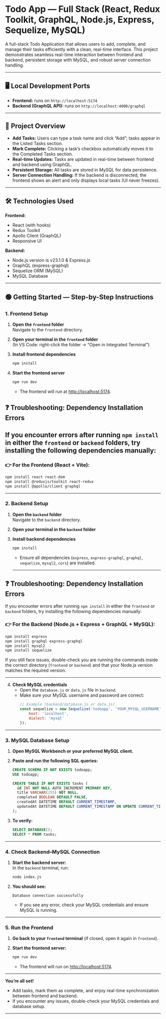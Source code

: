# Todo App — Full Stack (React, Redux Toolkit, GraphQL, Node.js, Express, Sequelize, MySQL)

A full-stack Todo Application that allows users to add, complete, and manage their tasks efficiently with a clean, real-time interface. This project demonstrates seamless real-time interaction between frontend and backend, persistent storage with MySQL, and robust server connection handling.

---

## 🖥️ Local Development Ports

- **Frontend:** runs on `http://localhost:5174`
- **Backend (GraphQL API):** runs on `http://localhost:4000/graphql`

---

## 🚀 Project Overview

- **Add Tasks:** Users can type a task name and click “Add”; tasks appear in the Listed Tasks section.
- **Mark Complete:** Clicking a task’s checkbox automatically moves it to the Completed Tasks section.
- **Real-time Updates:** Tasks are updated in real-time between frontend and backend using GraphQL.
- **Persistent Storage:** All tasks are stored in MySQL for data persistence.
- **Server Connection Handling:** If the backend is disconnected, the frontend shows an alert and only displays local tasks (UI never freezes).

---

## 🛠️ Technologies Used

**Frontend:**
- React (with hooks)
- Redux Toolkit
- Apollo Client (GraphQL)
- Responsive UI

**Backend:**
- Node.js version is v23.1.0 & Express.js 
- GraphQL (express-graphql)
- Sequelize ORM (MySQL)
- MySQL Database

---

## 🟢 Getting Started — Step-by-Step Instructions

### 1. **Frontend Setup**

1. **Open the `frontend` folder**  
   Navigate to the `frontend` directory.

2. **Open your terminal in the `frontend` folder**  
   (In VS Code: right-click the folder → “Open in Integrated Terminal”)

3. **Install frontend dependencies**  
   ```bash
   npm install
   ```

4. **Start the frontend server**  
   ```bash
   npm run dev
   ```
   - The frontend will run at [http://localhost:5174](http://localhost:5174).

## ❓ Troubleshooting: Dependency Installation Errors

If you encounter errors after running `npm install` in either the `frontend` or `backend` folders, try installing the following dependencies manually:
   - 
### 👉 For the **Frontend** (React + Vite):

```bash
npm install react react-dom
npm install @reduxjs/toolkit react-redux
npm install @apollo/client graphql
```


---

### 2. **Backend Setup**

1. **Open the `backend` folder**  
   Navigate to the `backend` directory.

2. **Open your terminal in the `backend` folder**

3. **Install backend dependencies**  
   ```bash
   npm install
   ```
   - Ensure all dependencies (`express`, `express-graphql`, `graphql`, `sequelize`, `mysql2`, `cors`) are installed.
   - ---
## ❓ Troubleshooting: Dependency Installation Errors

If you encounter errors after running `npm install` in either the `frontend` or `backend` folders, try installing the following dependencies manually:

### 👉 For the **Backend** (Node.js + Express + GraphQL + MySQL):

```bash
npm install express
npm install graphql express-graphql
npm install mysql2
npm install sequelize
```

If you still face issues, double-check you are running the commands inside the correct directory (`frontend` or `backend`) and that your Node.js version matches the required version.



---

4. **Check MySQL credentials**  
   - Open the `database.js` or `data.js` file in `backend`.
   - Make sure your MySQL username and password are correct:
     ```js
     // Example (backend/database.js or data.js)
     const sequelize = new Sequelize('todoapp', 'YOUR_MYSQL_USERNAME', 'YOUR_MYSQL_PASSWORD', {
         host: 'localhost',
         dialect: 'mysql'
     });
     ```

---

### 3. **MySQL Database Setup**

1. **Open MySQL Workbench or your preferred MySQL client.**

2. **Paste and run the following SQL queries:**
   ```sql
   CREATE SCHEMA IF NOT EXISTS todoapp;
   USE todoapp;

   CREATE TABLE IF NOT EXISTS tasks (
     id INT NOT NULL AUTO_INCREMENT PRIMARY KEY,
     title VARCHAR(255) NOT NULL,
     completed BOOLEAN DEFAULT FALSE,
     createdAt DATETIME DEFAULT CURRENT_TIMESTAMP,
     updatedAt DATETIME DEFAULT CURRENT_TIMESTAMP ON UPDATE CURRENT_TIMESTAMP
   );
   ```

3. **To verify:**
   ```sql
   SELECT DATABASE();
   SELECT * FROM tasks;
   ```

---

### 4. **Check Backend–MySQL Connection**

1. **Start the backend server:**  
   In the `backend` terminal, run:
   ```bash
   node index.js
   ```
2. **You should see:**  
   ```
   Database connection successfully
   ```
   - If you see any error, check your MySQL credentials and ensure MySQL is running.

---

### 5. **Run the Frontend**

1. **Go back to your `frontend` terminal** (if closed, open it again in `frontend`).

2. **Start the frontend server:**  
   ```bash
   npm run dev
   ```
   - The frontend will run on [http://localhost:5174](http://localhost:5174).

---



**You’re all set!**  
- Add tasks, mark them as complete, and enjoy real-time synchronization between frontend and backend.
- If you encounter any issues, double-check your MySQL credentials and database setup.

---
